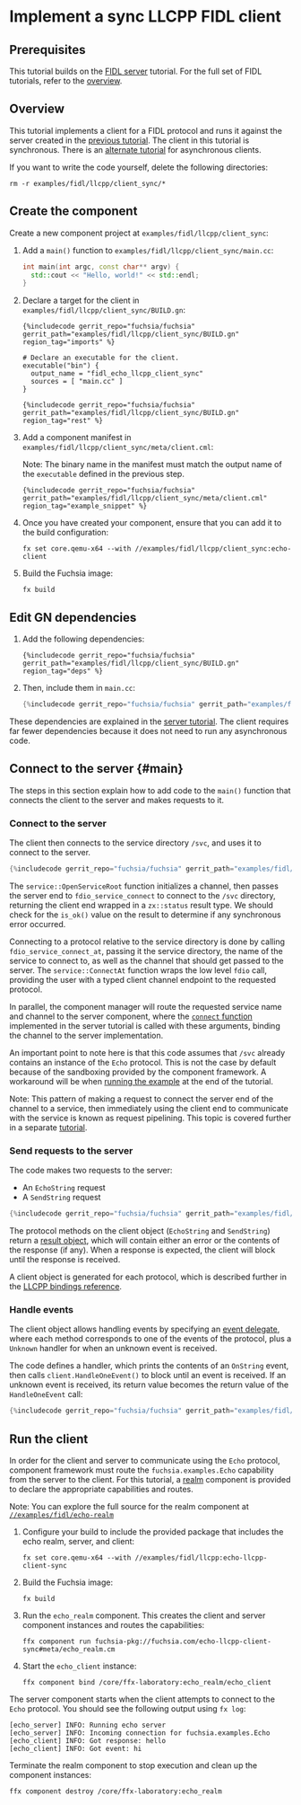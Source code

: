 # Implement a sync LLCPP FIDL client

<!-- <<../../common/client/overview.md>> -->

## Prerequisites

This tutorial builds on the [FIDL server][server-tut] tutorial. For the
full set of FIDL tutorials, refer to the [overview][overview].

## Overview

This tutorial implements a client for a FIDL protocol and runs it
against the server created in the [previous tutorial][server-tut]. The client in
this tutorial is synchronous. There is an [alternate tutorial][async-client] for
asynchronous clients.

If you want to write the code yourself, delete the following directories:

```posix-terminal
rm -r examples/fidl/llcpp/client_sync/*
```

## Create the component

Create a new component project at `examples/fidl/llcpp/client_sync`:

1. Add a `main()` function to `examples/fidl/llcpp/client_sync/main.cc`:

   ```cpp
   int main(int argc, const char** argv) {
     std::cout << "Hello, world!" << std::endl;
   }
   ```

1. Declare a target for the client in `examples/fidl/llcpp/client_sync/BUILD.gn`:

   ```gn
   {%includecode gerrit_repo="fuchsia/fuchsia" gerrit_path="examples/fidl/llcpp/client_sync/BUILD.gn" region_tag="imports" %}

   # Declare an executable for the client.
   executable("bin") {
     output_name = "fidl_echo_llcpp_client_sync"
     sources = [ "main.cc" ]
   }

   {%includecode gerrit_repo="fuchsia/fuchsia" gerrit_path="examples/fidl/llcpp/client_sync/BUILD.gn" region_tag="rest" %}
   ```

1. Add a component manifest in `examples/fidl/llcpp/client_sync/meta/client.cml`:

   Note: The binary name in the manifest must match the output name of the
   `executable` defined in the previous step.

   ```json5
   {%includecode gerrit_repo="fuchsia/fuchsia" gerrit_path="examples/fidl/llcpp/client_sync/meta/client.cml" region_tag="example_snippet" %}
   ```

1. Once you have created your component, ensure that you can add it to the
   build configuration:

   ```posix-terminal
   fx set core.qemu-x64 --with //examples/fidl/llcpp/client_sync:echo-client
   ```

1. Build the Fuchsia image:

   ```posix-terminal
   fx build
   ```

## Edit GN dependencies

1. Add the following dependencies:

   ```gn
   {%includecode gerrit_repo="fuchsia/fuchsia" gerrit_path="examples/fidl/llcpp/client_sync/BUILD.gn" region_tag="deps" %}
   ```

1. Then, include them in `main.cc`:

   ```cpp
   {%includecode gerrit_repo="fuchsia/fuchsia" gerrit_path="examples/fidl/llcpp/client_sync/main.cc" region_tag="includes" %}
   ```

These dependencies are explained in the [server tutorial][server-tut]. The
client requires far fewer dependencies because it does not need to run any
asynchronous code.

## Connect to the server {#main}

The steps in this section explain how to add code to the `main()` function
that connects the client to the server and makes requests to it.

### Connect to the server

The client then connects to the service directory `/svc`, and uses it to connect
to the server.

```cpp
{%includecode gerrit_repo="fuchsia/fuchsia" gerrit_path="examples/fidl/llcpp/client_sync/main.cc" region_tag="main" highlight="2,3,4,5,6,8,9,10" %}
```

The `service::OpenServiceRoot` function initializes a channel, then passes the
server end to `fdio_service_connect` to connect to the `/svc` directory,
returning the client end wrapped in a `zx::status` result type. We should check
for the `is_ok()` value on the result to determine if any synchronous error
occurred.

Connecting to a protocol relative to the service directory is done by calling
`fdio_service_connect_at`, passing it the service directory, the name of the
service to connect to, as well as the channel that should get passed to the
server. The `service::ConnectAt` function wraps the low level `fdio` call,
providing the user with a typed client channel endpoint to the requested
protocol.

In parallel, the component manager will route the requested service name and
channel to the server component, where the [`connect` function][server-handler]
implemented in the server tutorial is called with these arguments, binding the
channel to the server implementation.

An important point to note here is that this code assumes that `/svc` already
contains an instance of the `Echo` protocol. This is not the case by default
because of the sandboxing provided by the component framework. A workaround will
be when [running the example](#run) at the end of the tutorial.

Note: This pattern of making a request to connect the server end of the channel
to a service, then immediately using the client end to communicate with the
service is known as request pipelining. This topic is covered further in a
separate [tutorial][pipelining-tut].

### Send requests to the server

The code makes two requests to the server:

* An `EchoString` request
* A `SendString` request

```cpp
{%includecode gerrit_repo="fuchsia/fuchsia" gerrit_path="examples/fidl/llcpp/client_sync/main.cc" region_tag="main" highlight="12,13,16,17,18,19,20,24,25,26,27" %}
```

The protocol methods on the client object (`EchoString` and `SendString`) return
a [result object][resultof], which will contain either an error or the contents
of the response (if any). When a response is expected, the client will block
until the response is received.

A client object is generated for each protocol, which is described further in
the [LLCPP bindings reference][sync-client].

### Handle events

The client object allows handling events by specifying an
[event delegate][event-handlers], where each method corresponds to one of the
events of the protocol, plus a `Unknown` handler for when an unknown event
is received.

The code defines a handler, which prints the contents of an `OnString` event,
then calls `client.HandleOneEvent()` to block until an event is received. If an
unknown event is received, its return value becomes the return value of the
`HandleOneEvent` call:

```cpp
{%includecode gerrit_repo="fuchsia/fuchsia" gerrit_path="examples/fidl/llcpp/client_sync/main.cc" region_tag="main" highlight="29,30,31,32,33,34,35,36,37,38,39,41,42,43,44" %}
```

## Run the client

In order for the client and server to communicate using the `Echo` protocol,
component framework must route the `fuchsia.examples.Echo` capability from the
server to the client. For this tutorial, a [realm][glossary.realm] component is
provided to declare the appropriate capabilities and routes.

Note: You can explore the full source for the realm component at
[`//examples/fidl/echo-realm`](/examples/fidl/echo-realm)

1. Configure your build to include the provided package that includes the
   echo realm, server, and client:

    ```posix-terminal
    fx set core.qemu-x64 --with //examples/fidl/llcpp:echo-llcpp-client-sync
    ```

1. Build the Fuchsia image:

   ```posix-terminal
   fx build
   ```

1. Run the `echo_realm` component. This creates the client and server component
   instances and routes the capabilities:

    ```posix-terminal
    ffx component run fuchsia-pkg://fuchsia.com/echo-llcpp-client-sync#meta/echo_realm.cm
    ```

1. Start the `echo_client` instance:

    ```posix-terminal
    ffx component bind /core/ffx-laboratory:echo_realm/echo_client
    ```

The server component starts when the client attempts to connect to the `Echo`
protocol. You should see the following output using `fx log`:

```none {:.devsite-disable-click-to-copy}
[echo_server] INFO: Running echo server
[echo_server] INFO: Incoming connection for fuchsia.examples.Echo
[echo_client] INFO: Got response: hello
[echo_client] INFO: Got event: hi
```

Terminate the realm component to stop execution and clean up the component
instances:

```posix-terminal
ffx component destroy /core/ffx-laboratory:echo_realm
```

<!-- xrefs -->
[glossary.realm]: /docs/glossary/README.md#realm
[server-tut]: /docs/development/languages/fidl/tutorials/llcpp/basics/server.md
[server-handler]: /docs/development/languages/fidl/tutorials/llcpp/basics/server.md#server-handler
[async-client]: /docs/development/languages/fidl/tutorials/llcpp/basics/client.md
[overview]: /docs/development/languages/fidl/tutorials/overview.md
[environment]: /docs/concepts/components/v2/environments.md
[pipelining-tut]: /docs/development/languages/fidl/tutorials/llcpp/topics/request-pipelining.md
[resultof]: /docs/reference/fidl/bindings/llcpp-bindings.md#resultof
[sync-client]: /docs/reference/fidl/bindings/llcpp-bindings.md#sync-client
[event-handlers]: /docs/reference/fidl/bindings/llcpp-bindings.md#events
